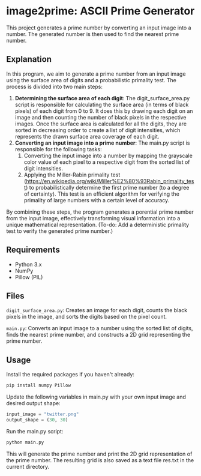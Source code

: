 # image2prime: ASCII Prime Generator

This project generates a prime number by converting an input image into a number. The generated number is then used to find the nearest prime number.

## Explanation

In this program, we aim to generate a prime number from an input image using the surface area of digits and a probabilistic primality test. The process is divided into two main steps:

1. **Determining the surface area of each digit**: The digit_surface_area.py script is responsible for calculating the surface area (in terms of black pixels) of each digit from 0 to 9. It does this by drawing each digit on an image and then counting the number of black pixels in the respective images. Once the surface area is calculated for all the digits, they are sorted in decreasing order to create a list of digit intensities, which represents the drawn surface area coverage of each digit.
2. **Converting an input image into a prime number**: The main.py script is responsible for the following tasks:
   1. Converting the input image into a number by mapping the grayscale color value of each pixel to a respective digit from the sorted list of digit intensities.
   2. Applying the Miller-Rabin primality test (https://en.wikipedia.org/wiki/Miller%E2%80%93Rabin_primality_test) to probabilistically determine the first prime number (to a degree of certainty). This test is an efficient algorithm for verifying the primality of large numbers with a certain level of accuracy.

By combining these steps, the program generates a porential prime number from the input image, effectively transforming visual information into a unique mathematical representation. (To-do: Add a deterministic primality test to verify the generated prime number.)

## Requirements

- Python 3.x
- NumPy
- Pillow (PIL)

## Files

`digit_surface_area.py`: Creates an image for each digit, counts the black pixels in the image, and sorts the digits based on the pixel count.

`main.py`: Converts an input image to a number using the sorted list of digits, finds the nearest prime number, and constructs a 2D grid representing the prime number.

## Usage

Install the required packages if you haven't already:

```bash
pip install numpy Pillow
```

Update the following variables in main.py with your own input image and desired output shape:

```python
input_image = "twitter.png"
output_shape = (30, 30)
```

Run the main.py script:

```bash
python main.py
```

This will generate the prime number and print the 2D grid representation of the prime number.
The resulting grid is also saved as a text file res.txt in the current directory.
